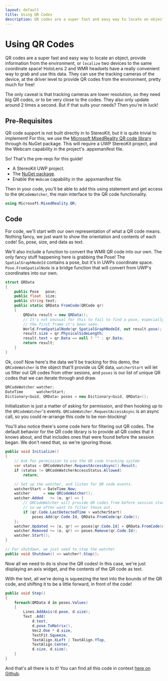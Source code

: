 ```yaml
---
layout: default
title: Using QR Codes
description: QR codes are a super fast and easy way to locate an object, provide information from the environment, or localize two devices to the same coordinate space! ...
---
```


# Using QR Codes

QR codes are a super fast and easy way to locate an object,
provide information from the environment, or `localize` two
devices to the same coordinate space! HoloLens 2 and WMR headsets
have a really convenient way to grab and use this data. They can use
the tracking cameras of the device, at the driver level to provide
QR codes from the environment, pretty much for free!

The only caveat is that tracking cameras are lower resolution, so
they need big QR codes, or to be very close to the codes. They also
only update around 2 times a second. But if that suits your needs?
Then you're in luck!

## Pre-Requisites

QR code support is not built directly in to StereoKit, but
it is quite trivial to implement! For this, we use the
[Microsoft MixedReality QR code library](https://docs.microsoft.com/en-us/windows/mixed-reality/qr-code-tracking)
through its NuGet package. This will require a UWP StereoKit
project, and the Webcam capability in the project's
.appxmanifest file.

So! That's the pre-reqs for this guide!

 - A StereoKit UWP project.
 - The [NuGet package](https://www.nuget.org/Packages/Microsoft.MixedReality.QR).
 - Enable the `Webcam` capability in the .appxmanifest file.

Then in your code, you'll be able to add this using
statement and get access to the `QRCodeWatcher`, the main
interface to the QR code functionality.
```csharp
using Microsoft.MixedReality.QR;
```
## Code

For code, we'll start with our own representation of
what a QR code means. Nothing fancy, we just want to
show the orientation and contents of each code! So, pose,
size, and data as text.

We'll also include a function to convert the WMR QR code into
our own. The only fancy stuff happening here is grabbing the
Pose! The `SpatialGraphNodeId` contains a pose, but it's in
UWPs coordinate space. `Pose.FromSpatialNode` is a bridge
function that will convert from UWP's coordinates into our own.
```csharp
struct QRData
{ 
	public Pose   pose;
	public float  size;
	public string text;
	public static QRData FromCode(QRCode qr)
	{
		QRData result = new QRData();
		// It's not unusual for this to fail to find a pose, especially on
		// the first frame it's been seen.
		World.FromSpatialNode(qr.SpatialGraphNodeId, out result.pose);
		result.size = qr.PhysicalSideLength;
		result.text = qr.Data == null ? "" : qr.Data;
		return result;
	}
}
```
Ok, cool! Now here's the data we'll be tracking for this demo,
the `QRCodeWatcher` is the object that'll provide us QR data,
`watcherStart` will let us filter out QR codes from other sesions,
and `poses` is our list of unique QR codes that we can iterate through
and draw.
```csharp
QRCodeWatcher watcher;
DateTime      watcherStart;
Dictionary<Guid, QRData> poses = new Dictionary<Guid, QRData>();
```
Initialization is just a matter of asking for permission, and then
hooking up to the `QRCodeWatcher`'s events. `QRCodeWatcher.RequestAccessAsync`
is an async call, so you could re-arrange this code to be non-blocking!

You'll also notice there's some code here for filtering out QR codes.
The default behavior for the QR code library is to provide all QR
codes that it knows about, and that includes ones that were found
before the session began. We don't need that, so we're ignoring those.
```csharp
public void Initialize()
{
	// Ask for permission to use the QR code tracking system
	var status = QRCodeWatcher.RequestAccessAsync().Result;
	if (status != QRCodeWatcherAccessStatus.Allowed)
		return;

	// Set up the watcher, and listen for QR code events.
	watcherStart = DateTime.Now;
	watcher      = new QRCodeWatcher();
	watcher.Added   += (o, qr) => {
		// QRCodeWatcher will provide QR codes from before session start,
		// so we often want to filter those out.
		if (qr.Code.LastDetectedTime > watcherStart) 
			poses.Add(qr.Code.Id, QRData.FromCode(qr.Code)); 
	};
	watcher.Updated += (o, qr) => poses[qr.Code.Id] = QRData.FromCode(qr.Code);
	watcher.Removed += (o, qr) => poses.Remove(qr.Code.Id);
	watcher.Start();
}

// For shutdown, we just need to stop the watcher
public void Shutdown() => watcher?.Stop();

```
Now all we need to do is show the QR codes! In this case,
we're just displaying an axis widget, and the contents of
the QR code as text.

With the text, all we're doing is squeezing the text into
the bounds of the QR code, and shifting it to be a little
forward, in front of the code!
```csharp
public void Step()
{
	foreach(QRData d in poses.Values)
	{ 
		Lines.AddAxis(d.pose, d.size);
		Text .Add(
			d.text, 
			d.pose.ToMatrix(),
			Vec2.One * d.size,
			TextFit.Squeeze,
			TextAlign.XLeft | TextAlign.YTop,
			TextAlign.Center,
			d.size, d.size);
	}
}
```
And that's all there is to it! You can find all this code
in context [here on Github](https://github.com/StereoKit/StereoKit/blob/master/Examples/StereoKitTest/Demos/DemoQRCode.cs).

